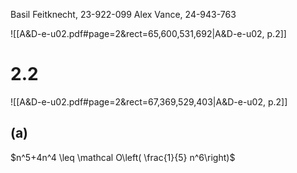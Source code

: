
Basil Feitknecht, 23-922-099
Alex Vance, 24-943-763


![[A&D-e-u02.pdf#page=2&rect=65,600,531,692|A&D-e-u02, p.2]]


# 2.2
![[A&D-e-u02.pdf#page=2&rect=67,369,529,403|A&D-e-u02, p.2]]

## (a)
$n^5+4n^4 \leq \mathcal O\left( \frac{1}{5} n^6\right)$
